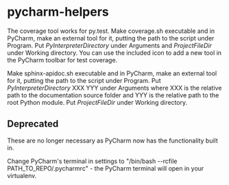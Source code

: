 # pycharm-helpers
The coverage tool works for py.test. Make coverage.sh executable and in PyCharm, make an external tool for it, putting the path to the script under Program. Put $PyInterpreterDirectory$ under Arguments and $ProjectFileDir$ under Working directory. You can use the included icon to add a new tool in the PyCharm toolbar for test coverage.

Make sphinx-apidoc.sh executable and in PyCharm, make an external tool for it, putting the path to the script under Program. Put $PyInterpreterDirectory$ XXX YYY under Arguments where XXX is the relative path to the documentation source folder and YYY is the relative path to the root Python module. Put $ProjectFileDir$ under Working directory.

## Deprecated
These are no longer necessary as PyCharm now has the functionality built in.

Change PyCharm's terminal in settings to "/bin/bash --rcfile PATH_TO_REPO/.pycharmrc" - the PyCharm terminal will open in your virtualenv.

